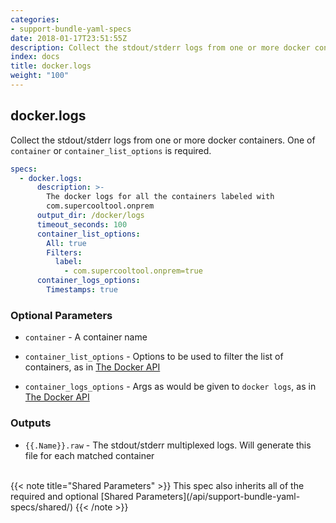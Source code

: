 ```yaml
---
categories:
- support-bundle-yaml-specs
date: 2018-01-17T23:51:55Z
description: Collect the stdout/stderr logs from one or more docker containers. One of `container` or `container_list_options` is required.
index: docs
title: docker.logs
weight: "100"
---
```


## docker.logs

Collect the stdout/stderr logs from one or more docker containers. One of `container` or `container_list_options` is required.


```yaml
specs:
  - docker.logs:
      description: >-
        The docker logs for all the containers labeled with
        com.supercooltool.onprem
      output_dir: /docker/logs
      timeout_seconds: 100
      container_list_options:
        All: true
        Filters:
          label:
            - com.supercooltool.onprem=true
      container_logs_options:
        Timestamps: true
```

    
### Optional Parameters


- `container` - A container name


- `container_list_options` - Options to be used to filter the list of containers, as in [The Docker API](https://github.com/moby/moby/blob/master/api/types/client.go#L61)


- `container_logs_options` - Args as would be given to `docker logs`, as in [The Docker API](https://github.com/moby/moby/blob/master/api/types/client.go#L73)


    
### Outputs


- `{{.Name}}.raw` - The stdout/stderr multiplexed logs. Will generate this file for each matched container

    
<br>
{{< note title="Shared Parameters" >}}
This spec also inherits all of the required and optional [Shared Parameters](/api/support-bundle-yaml-specs/shared/)
{{< /note >}}
    
    